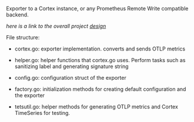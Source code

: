 Exporter to a Cortex instance, or any Prometheus Remote Write compatible backend.

_here is a link to the overall project [design](https://github.com/open-telemetry/opentelemetry-collector/pull/1464)_

File structure:

- cortex.go: exporter implementation. converts and sends OTLP metrics

- helper.go: helper functions that cortex.go uses. Perform tasks such as sanitizing label and generating signature string

- config.go: configuration struct of the exporter

- factory.go: initialization methods for creating default configuration and the exporter

- tetsutil.go: helper methods for generating OTLP metrics and Cortex TimeSeries for testing.
